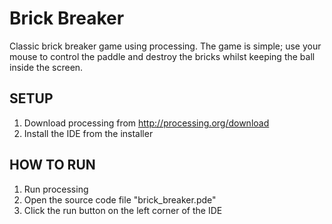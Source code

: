 # Brick Breaker
Classic brick breaker game using processing. The game is simple; use your mouse to control the paddle and destroy the bricks whilst keeping the ball inside the screen.

## SETUP
1. Download processing from http://processing.org/download
2. Install the IDE from the installer

## HOW TO RUN
1. Run processing
2. Open the source code file "brick_breaker.pde"
3. Click the run button on the left corner of the IDE
